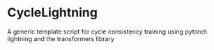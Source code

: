 # CycleLightning
A generic template script for cycle consistency training using pytorch lightning and the transformers library
